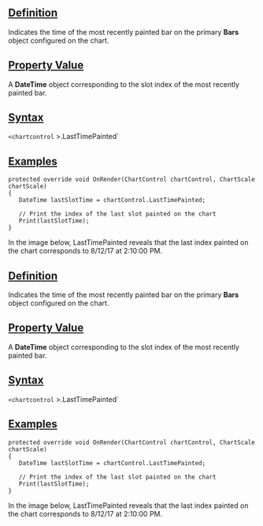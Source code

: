 ## [Definition](https://developer.ninjatrader.com/docs/desktop/lasttimepainted\#definition)

Indicates the time of the most recently painted bar on the primary **Bars** object configured on the chart.

## [Property Value](https://developer.ninjatrader.com/docs/desktop/lasttimepainted\#property-value)

A **DateTime** object corresponding to the slot index of the most recently painted bar.

## [Syntax](https://developer.ninjatrader.com/docs/desktop/lasttimepainted\#syntax)

`<chartcontrol` >.LastTimePainted\`

## [Examples](https://developer.ninjatrader.com/docs/desktop/lasttimepainted\#examples)

```jsx-150469391 csharp
protected override void OnRender(ChartControl chartControl, ChartScale chartScale)
{
   DateTime lastSlotTime = chartControl.LastTimePainted;

   // Print the index of the last slot painted on the chart
   Print(lastSlotTime);
}

```

In the image below, LastTimePainted reveals that the last index painted on the chart corresponds to 8/12/17 at 2:10:00 PM.

## [Definition](https://developer.ninjatrader.com/docs/desktop/lasttimepainted\#definition)

Indicates the time of the most recently painted bar on the primary **Bars** object configured on the chart.

## [Property Value](https://developer.ninjatrader.com/docs/desktop/lasttimepainted\#property-value)

A **DateTime** object corresponding to the slot index of the most recently painted bar.

## [Syntax](https://developer.ninjatrader.com/docs/desktop/lasttimepainted\#syntax)

`<chartcontrol` >.LastTimePainted\`

## [Examples](https://developer.ninjatrader.com/docs/desktop/lasttimepainted\#examples)

```jsx-150469391 csharp
protected override void OnRender(ChartControl chartControl, ChartScale chartScale)
{
   DateTime lastSlotTime = chartControl.LastTimePainted;

   // Print the index of the last slot painted on the chart
   Print(lastSlotTime);
}

```

In the image below, LastTimePainted reveals that the last index painted on the chart corresponds to 8/12/17 at 2:10:00 PM.